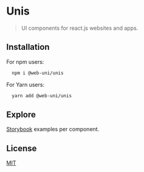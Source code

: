 # Unis

> UI components for react.js websites and apps.

## Installation

For npm users:

```bash
  npm i @web-uni/unis
```

For Yarn users:

```bash
  yarn add @web-uni/unis
```

## Explore

[Storybook](https://master--6039faf22bc1890023504a43.chromatic.com) examples per component.

## License

[MIT](https://github.com/unicorn-84/unis/blob/master/LICENSE)
